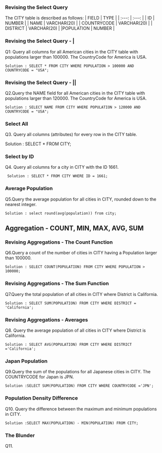 ### Revising the Select Query 

The CITY table is described as follows:
| FIELD | TYPE |
| :---: | :---: |
| ID | NUMBER |
| NAME | VARCHAR(20) |
| COUNTRYCODE | VARCHAR(20) |
| DISTRICT | VARCHAR(20) |
|POPULATION | NUMBER |


### Revising the Select Query - |
Q1: Query all columns for all American cities in the CITY table with populations larger than 100000. The CountryCode for America is USA.

    Solution : SELECT * FROM CITY WHERE POPULATION > 100000 AND COUNTRYCODE = "USA";    
### Revising the Select Query - ||
Q2.Query the NAME field for all American cities in the CITY table with populations larger than 120000. The CountryCode for America is USA.

    Solution : SELECT NAME FROM CITY WHERE POPULATION > 120000 AND COUNTRYCODE = "USA";
### Select All
Q3. Query all columns (attributes) for every row in the CITY table.

   Solution : SELECT * FROM CITY;    
### Select by ID
 Q4. Query all columns for a city in CITY with the ID 1661.
 
     Solution : SELECT * FROM CITY WHERE ID = 1661;
### Average Population
 Q5.Query the average population for all cities in CITY, rounded down to the nearest integer.
 
    Solution : select round(avg(population)) from city;
    
## Aggregation - COUNT, MIN, MAX, AVG, SUM
### Revising Aggregations - The Count Function
 Q6.Query a count of the number of cities in CITY having a Population larger than 100000.
 
    Solution : SELECT COUNT(POPULATION) FROM CITY WHERE POPULATION > 100000;
### Revising Aggregations - The Sum Function
 Q7.Query the total population of all cities in CITY where District is California.
 
    Solution : SELECT SUM(POPULATION) FROM CITY WHERE DISTRICT = 'California';
### Revising Aggregations - Averages
 Q8. Query the average population of all cities in CITY where District is California.
 
    Solution : SELECT AVG(POPULATION) FROM CITY WHERE DISTRICT ='California';
### Japan Population
 Q9.Query the sum of the populations for all Japanese cities in CITY. The COUNTRYCODE for Japan is JPN.
  
    Solution :SELECT SUM(POPULATION) FROM CITY WHERE COUNTRYCODE ='JPN';
### Population Density Difference
Q10. Query the difference between the maximum and minimum populations in CITY.
  
    Solution :SELECT MAX(POPULATION) - MIN(POPULATION) FROM CITY;
### The Blunder
Q11.    
  
